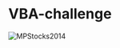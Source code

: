 # VBA-challenge
![MPStocks2014](https://user-images.githubusercontent.com/87144190/130334075-828b4be4-c803-4adc-9913-e7730645877e.jpg)
